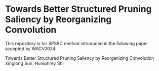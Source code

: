 # Towards Better Structured Pruning Saliency by Reorganizing Convolution

This repository is for SPSRC method introduced in the following paper accepted by WACV2024:

Towards Better Structured Pruning Saliency by Reorganizing Convolution\
Xinglong Sun, Humphrey Shi
